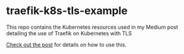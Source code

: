 # traefik-k8s-tls-example

This repo contains the Kubernetes resources used in my Medium post detailing the use of Traefik on Kubernetes with TLS

[Check out the post](https://patrickeasters.com/using-traefik-with-tls-on-kubernetes/) for details on how to use this.
